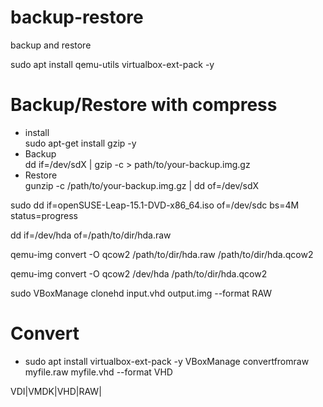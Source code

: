 # backup-restore
backup and restore

sudo apt install qemu-utils virtualbox-ext-pack -y

# Backup/Restore with compress
- install <br>
sudo apt-get install gzip -y
- Backup <br>
dd if=/dev/sdX | gzip -c > path/to/your-backup.img.gz
- Restore <br>
gunzip -c /path/to/your-backup.img.gz | dd of=/dev/sdX


sudo dd if=openSUSE-Leap-15.1-DVD-x86_64.iso of=/dev/sdc bs=4M status=progress

dd if=/dev/hda of=/path/to/dir/hda.raw


qemu-img convert -O qcow2 /path/to/dir/hda.raw /path/to/dir/hda.qcow2

qemu-img convert -O qcow2 /dev/hda /path/to/dir/hda.qcow2



sudo VBoxManage clonehd input.vhd output.img --format RAW
# Convert
- sudo apt install virtualbox-ext-pack -y
VBoxManage convertfromraw myfile.raw myfile.vhd --format VHD

VDI|VMDK|VHD|RAW|<other>
